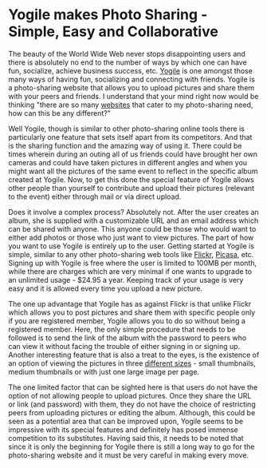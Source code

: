 # Yogile makes Photo Sharing - Simple, Easy and Collaborative

The beauty of the World Wide Web never stops disappointing users and there is absolutely no end to the number of ways by which one can have fun, socialize, achieve business success, etc. <a href="http://www.yogile.com/">Yogile</a> is one amongst those many ways of having fun, socializing and connecting with friends. Yogile is a photo-sharing website that allows you to upload pictures and share them with your peers and friends. I understand that your mind right now would be thinking "there are so many <a href="http://en.wikipedia.org/wiki/List_of_photo_sharing_websites">websites</a> that cater to my photo-sharing need, how can this be any different?"

Well Yogile, though is similar to other photo-sharing online tools there is particularly one feature that sets itself apart from its competitors. And that is the sharing function and the amazing way of using it. There could be times wherein during an outing all of us friends could have brought her own cameras and could have taken pictures in different angles and when you might want all the pictures of the same event to reflect in the specific album created at Yogile. Now, to get this done the special feature of Yogile allows other people than yourself to contribute and upload their pictures (relevant to the event) either through mail or via direct upload. 

Does it involve a complex process? Absolutely not. After the user creates an album, she is supplied with a customizable URL and an email address which can be shared with anyone. This anyone could be those who would want to either add photos or those who just want to view pictures. The part of how you want to use Yogile is entirely up to the user. Getting started at Yogile is simple, similar to any other photo-sharing web tools like <a href="http://www.flickr.com/tour/fb3">Flickr</a>, <a href="http://picasa.google.com/">Picasa</a>, etc. Signing up with Yogile is free where the user is limited to 100MB per month, while there are charges which are very minimal if one wants to upgrade to an unlimited usage - $24.95 a year. Keeping track of your usage is very easy and it is allowed every time you upload a new picture. 

The one up advantage that Yogile has as against Flickr is that unlike Flickr which allows you to post pictures and share them with specific people only if you are registered member, Yogile allows you to do so without being a registered member. Here, the only simple procedure that needs to be followed is to send the link of the album with the password to peers who can view it without facing the trouble of either signing in or signing up. Another interesting feature that is also a treat to the eyes, is the existence of an option of viewing the pictures in three <a href="http://www.yogile.com/gnf5ird9#0357724l">different sizes</a> - small thumbnails, medium thumbnails or with just one large image per page. 

The one limited factor that can be sighted here is that users do not have the option of not allowing people to upload pictures. Once they share the URL or link (and password) with them, they do not have the choice of restricting peers from uploading pictures or editing the album. Although, this could be seen as a potential area that can be improved upon, Yogile seems to be impressive with its special features and definitely has posed immense competition to its substitutes. Having said this, it needs to be noted that since it is only the beginning for Yogile there is still a long way to go for the photo-sharing website and it must be very careful in making every move.
